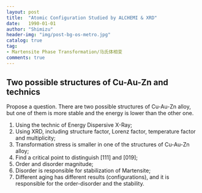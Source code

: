 ```yaml
---
layout: post
title:  "Atomic Configuration Studied by ALCHEMI & XRD"
date:   1990-01-01
author: "Shimizu"
header-img: "img/post-bg-os-metro.jpg"
catalog: true
tag:
- Martensite Phase Transformation/马氏体相变
comments: true
---
```

Two possible structures of Cu-Au-Zn and technics
-----------
Propose a question. There are two possible structures of Cu-Au-Zn alloy, but one of them is more stable and the energy is lower than the other one.

1. Using the technic of Energy Dispersive X-Ray;
2. Using XRD, including structure factor, Lorenz factor, temperature factor and multiplicity;
3. Transformation stress is smaller in one of the structures of Cu-Au-Zn alloy;
4. Find a critical point to distinguish [111] and [019];
5. Order and disorder magnitude;
6. Disorder is responsible for stabilization of Martensite;
7. Different aging has different results (configurations), and it is responsible for the order-disorder and the stability.


